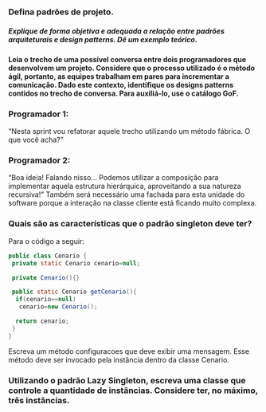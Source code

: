 ### Defina padrões de projeto.
##### Explique de forma objetiva e adequada a relação entre padrões arquiteturais e design patterns. Dê um exemplo teórico.
#### Leia o trecho de uma possível conversa entre dois programadores que desenvolvem um projeto. Considere que o processo utilizado é o método ágil, portanto, as equipes trabalham em pares para incrementar a comunicação. Dado este contexto, identifique os designs patterns contidos no trecho de conversa. Para auxiliá-lo, use o catálogo GoF.
### Programador 1:
“Nesta sprint vou refatorar aquele trecho utilizando um método fábrica. O que você acha?”

### Programador 2:
“Boa ideia! Falando nisso...
 Podemos utilizar a composição para implementar aquela estrutura hierárquica, aproveitando a sua natureza recursiva!”
 Também será necessário uma fachada para esta unidade do software porque a interação na classe cliente está ficando muito complexa.

### Quais são as características que o padrão singleton deve ter?
Para o código a seguir:

```java
public class Cenario {
 private static Cenario cenario=null;

 private Cenario(){}

 public static Cenario getCenario(){
  if(cenario==null)
   cenario=new Cenario();

  return cenario;
 }
}
```

Escreva um método configuracoes que deve exibir uma mensagem. Esse método deve ser invocado pela instância dentro da classe Cenario.
### Utilizando o padrão Lazy Singleton, escreva uma classe que controle a quantidade de instâncias. Considere ter, no máximo, três instâncias.

